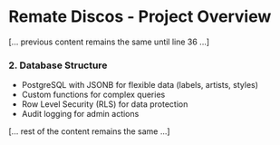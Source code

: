 # Remate Discos - Project Overview

[... previous content remains the same until line 36 ...]

### 2. Database Structure
   - PostgreSQL with JSONB for flexible data (labels, artists, styles)
   - Custom functions for complex queries
   - Row Level Security (RLS) for data protection
   - Audit logging for admin actions

[... rest of the content remains the same ...]